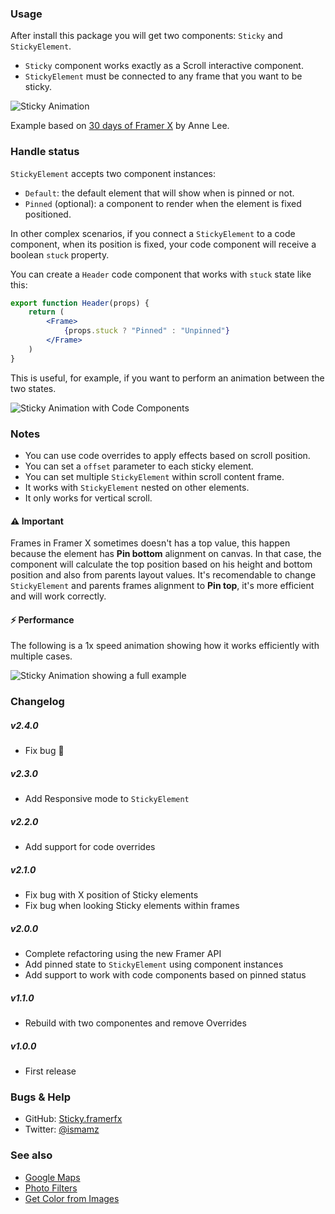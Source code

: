 ### Usage

After install this package you will get two components: `Sticky` and `StickyElement`.

* `Sticky` component works exactly as a Scroll interactive component.
* `StickyElement` must be connected to any frame that you want to be sticky.

![Sticky Animation](https://media.giphy.com/media/JPgeZBoBIEeCNYc7AV/giphy.gif)

Example based on [30 days of Framer X](https://github.com/hermy0211/framer30-code/tree/master/Day%2007%20Sticky%20Headers) by Anne Lee.

### Handle status

`StickyElement` accepts two component instances:

* `Default`: the default element that will show when is pinned or not.
* `Pinned` (optional): a component to render when the element is fixed positioned.

In other complex scenarios, if you connect a `StickyElement` to a code component,
when its position is fixed, your code component will receive a boolean `stuck` property.

You can create a `Header` code component that works with `stuck` state like this:

```jsx
export function Header(props) {
    return (
        <Frame>
            {props.stuck ? "Pinned" : "Unpinned"}
        </Frame>
    )
}
```

This is useful, for example, if you want to perform an animation between the two states.

![Sticky Animation with Code Components](https://media.giphy.com/media/ZXkqHJXApoqkIcE9AU/giphy.gif)


### Notes

* You can use code overrides to apply effects based on scroll position.
* You can set a `offset` parameter to each sticky element.
* You can set multiple `StickyElement` within scroll content frame.
* It works with `StickyElement` nested on other elements.
* It only works for vertical scroll.

#### ⚠️ Important

Frames in Framer X sometimes doesn't has a top value, this happen because the element has
**Pin bottom** alignment on canvas. In that case, the component will calculate the top
position based on his height and bottom position and also from parents layout values.
It's recomendable to change `StickyElement` and parents frames alignment to **Pin top**,
it's more efficient and will work correctly.

#### ⚡️ Performance

The following is a 1x speed animation showing how it works efficiently with multiple cases.

![Sticky Animation showing a full example](https://media.giphy.com/media/PipVUYeViwY8MAM8hg/giphy.gif)


### Changelog

##### v2.4.0

- Fix bug 🐛 

##### v2.3.0

- Add Responsive mode to `StickyElement`

##### v2.2.0

- Add support for code overrides

##### v2.1.0

- Fix bug with X position of Sticky elements
- Fix bug when looking Sticky elements within frames

##### v2.0.0

- Complete refactoring using the new Framer API
- Add pinned state to `StickyElement` using component instances
- Add support to work with code components based on pinned status

##### v1.1.0

- Rebuild with two componentes and remove Overrides

##### v1.0.0

- First release


### Bugs & Help

* GitHub: [Sticky.framerfx](https://github.com/ismamz/Sticky.framerfx)
* Twitter: [@ismamz](https://twitter.com/ismamz)


### See also

* [Google Maps](https://store.framer.com/package/ismael/google-maps)
* [Photo Filters](https://store.framer.com/package/ismael/photo-filters)
* [Get Color from Images](https://store.framer.com/package/ismael/get-colors-from-images)

